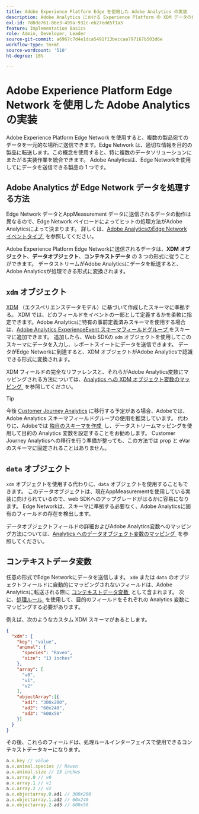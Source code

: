 ```yaml
---
title: Adobe Experience Platform Edge を使用した Adobe Analytics の実装
description: Adobe Analytics における Experience Platform の XDM データの使用の概要
exl-id: 7d8de761-86e3-499a-932c-eb27edd5f1a3
feature: Implementation Basics
role: Admin, Developer, Leader
source-git-commit: a6967c7d4e1dca5491f13beccaa797167b503d6e
workflow-type: tm+mt
source-wordcount: '510'
ht-degree: 16%

---
```


# Adobe Experience Platform Edge Network を使用した Adobe Analytics の実装

Adobe Experience Platform Edge Network を使用すると、複数の製品宛てのデータを一元的な場所に送信できます。Edge Network は、適切な情報を目的の製品に転送します。この概念を使用すると、特に複数のデータソリューションにまたがる実装作業を統合できます。 Adobe Analyticsは、Edge Networkを使用してにデータを送信できる製品の 1 つです。

## Adobe Analytics が Edge Network データを処理する方法

Edge Network データとAppMeasurement データに送信されるデータの動作は異なるので、Edge Network ペイロードによってヒットの処理方法がAdobe Analyticsによって決まります。 詳しくは、[Adobe AnalyticsのEdge Network イベントタイプ &#x200B;](hit-types.md) を参照してください。

Adobe Experience Platform Edge Networkに送信されるデータは、**XDM オブジェクト**、**データオブジェクト**、**コンテキストデータ** の 3 つの形式に従うことができます。 データストリームがAdobe Analyticsにデータを転送すると、Adobe Analyticsが処理できる形式に変換されます。

## `xdm` オブジェクト

[XDM](https://experienceleague.adobe.com/ja/docs/experience-platform/xdm/home) （エクスペリエンスデータモデル）に基づいて作成したスキーマに準拠する。 XDM では、どのフィールドをイベントの一部として定義するかを柔軟に指定できます。Adobe Analyticsに特有の事前定義済みスキーマを使用する場合は、[Adobe Analytics ExperienceEvent スキーマフィールドグループ &#x200B;](https://experienceleague.adobe.com/en/docs/experience-platform/xdm/field-groups/event/analytics-full-extension) をスキーマに追加できます。 追加したら、Web SDKの `xdm` オブジェクトを使用してこのスキーマにデータを入力し、レポートスイートにデータを送信できます。 データがEdge Networkに到達すると、XDM オブジェクトがAdobe Analyticsで認識できる形式に変換されます。

XDM フィールドの完全なリファレンスと、それらがAdobe Analytics変数にマッピングされる方法については、[Analytics への XDM オブジェクト変数のマッピング &#x200B;](xdm-var-mapping.md) を参照してください。

>[!TIP]
>
>今後 [Customer Journey Analytics](https://experienceleague.adobe.com/ja/docs/analytics-platform/using/cja-landing) に移行する予定がある場合、Adobeでは、Adobe Analytics スキーマフィールドグループの使用を推奨しています。 代わりに、Adobeでは [&#x200B; 独自のスキーマを作成 &#x200B;](https://experienceleague.adobe.com/en/docs/analytics-platform/using/compare-aa-cja/upgrade-to-cja/schema/cja-upgrade-schema-architect) し、データストリームマッピングを使用して目的の Analytics 変数を設定することをお勧めします。 Customer Journey Analyticsへの移行を行う準備が整っても、この方法では prop と eVar のスキーマに固定されることはありません。

## `data` オブジェクト

`xdm` オブジェクトを使用する代わりに、`data` オブジェクトを使用することもできます。 このデータオブジェクトは、現在AppMeasurementを使用している実装に向けられているので、web SDKへのアップグレードがはるかに容易になります。 Edge Networkは、スキーマに準拠する必要なく、Adobe Analyticsに固有のフィールドの存在を検出します。

データオブジェクトフィールドの詳細およびAdobe Analytics変数へのマッピング方法については、[Analytics へのデータオブジェクト変数のマッピング &#x200B;](data-var-mapping.md) を参照してください。

## コンテキストデータ変数

任意の形式でEdge Networkにデータを送信します。 `xdm` または `data` のオブジェクトフィールドに自動的にマッピングされないフィールドは、Adobe Analyticsに転送される際に [&#x200B; コンテキストデータ変数 &#x200B;](/help/implement/vars/page-vars/contextdata.md) として含まれます。 次に、[&#x200B; 処理ルール &#x200B;](/help/admin/tools/manage-rs/edit-settings/general/processing-rules/pr-overview.md) を使用して、目的のフィールドをそれぞれの Analytics 変数にマッピングする必要があります。

例えば、次のようなカスタム XDM スキーマがあるとします。

```json
{
  "xdm": {
    "key": "value",
    "animal": {
      "species": "Raven",
      "size": "13 inches"
    },
    "array": [
      "v0",
      "v1",
      "v2"
    ],
    "objectArray":[{
      "ad1": "300x200",
      "ad2": "60x240",
      "ad3": "600x50"
    }]
  }
}
```

その後、これらのフィールドは、処理ルールインターフェイスで使用できるコンテキストデータキーになります。

```javascript
a.x.key // value
a.x.animal.species // Raven
a.x.animal.size // 13 inches
a.x.array.0 // v0
a.x.array.1 // v1
a.x.array.2 // v2
a.x.objectarray.0.ad1 // 300x200
a.x.objectarray.1.ad2 // 60x240
a.x.objectarray.2.ad3 // 600x50
```
